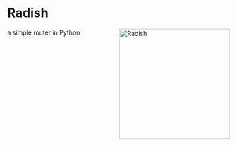 <h1>Radish </h1>
<img src="https://cdn.discordapp.com/attachments/857979752991031296/943161509524172840/radish1.svg" alt="Radish" style="width: 250px;"  align="right"/>

<p>a simple router in Python</p>
